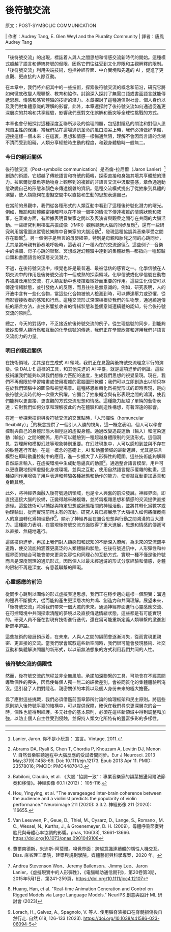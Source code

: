 # 後符號交流

原文：POST-SYMBOLIC COMMUNICATION

| 作者：Audrey Tang, E. Glen Weyl and the Plurality Community
| 譯者：唐鳳 Audrey Tang

---

「後符號交流」的出現，標誌着人與人之間思想和情感交流新時代的開始。這種模式超越了語言和傳統符號的侷限，因爲它們往往受到文化界限和主觀解釋的限制。「後符號交流」利用尖端技術，包括神經界面、中介實境和先進的 AI ，促進了更直觀、更直接的人際互動。

在本章中，我們將介紹其中的一些技術，探索後符號交流的概念和前沿，研究它將如何徹底改變人際聯繫、教育和協作。討論深入探討了無需口語或書面語言就能傳遞思想、情感和感官體驗的技術的潛力。本章探討了這種通信對社會、個人身份以及我們對集體意識的理解的影響。此外，本章還探討了後符號交流如何通過促進更深層次的共鳴和共享經驗，影響我們應對文化誤解和衝突等全球性挑戰的方式。

本章也會仔細探討這種深度互聯所涉及的倫理問題，包括對隱私的關注和對個人思想自主性的保護。當我們站在這場通訊革命的風口浪尖上時，我們必須做好準備，迎接這樣一個未來：在這裏，思想和情感一樣暢通無阻，理解不會因爲言語的含糊不清而受到阻礙，人類分享經驗時生動的程度，和親身體驗時一般無二。

### 今日的親近關係

後符號交流（Post-symbolic communication）是杰倫-拉尼爾（Jaron Lanier）[^1] 創造的術語，它超越了傳統語言和符號的範疇，探索直接和身臨其境共享體驗的潛力。拉尼爾從章魚等動物身上觀察到的複雜的非語言交流中汲取靈感，章魚通過動態改變自己的形態和顏色來傳達複雜的資訊。這種交流模式提出了從抽象到具體的演變，使人類能夠在虛擬空間中以直接和生動的思想表達自己。

在當前的景觀中，我們從各種形式的人類互動中看到了這種後符號化潛力的曙光。例如，舞蹈和肢體親密接觸可以在不說一個字的情況下傳達複雜的情感狀態和敘事。在音樂方面，有證據表明音樂家之間以及表演者與觀衆之間存在共同的大腦活動。一些研究利用核磁共振成像（fMRI）觀察聽衆大腦的同步反應[^2]，還有一些研究利用腦電圖追蹤管絃樂隊中音樂家的大腦活動[^3]，發現這種協調與音樂享受之間存在聯繫[^4]。另一個例子是無言的母嬰紐帶，特別是母親和胎兒之間的心跳同步，尤其是當母親有節奏地呼吸時，這表明了一種內在的交流途徑[^5]。這些例子--音樂中的協調、母子心跳的聯繫、冥想或迷幻體驗中達到的集體狀態--都指向一種超越口頭和書面語言的深層交流潛力。

不過，在後符號交流中，嗅覺也許是最普遍、最被低估的感官之一。化學信號在人類交流中的作用是後符號交流中一個成熟的探索領域。化學信號或化學信號在動物界被廣泛用於交流，在人類互動中也發揮着微妙而重要的作用。這些生化信使可以傳達情緒狀態，並引發他人的反應，而且往往是無意識的。例如，研究表明，人的汗液中含有一些化合物，當這些化合物被他人檢測到時，可以傳達壓力或恐懼，從而影響接收者的感知和行爲。這種交流形式深深植根於我們的生物學，通過繞過傳統的語言方法，直接影響接收者的情緒狀態和整個意識連續體的認知，符合後符號交流的原則[^6]。

總之，今天的對話中，不乏接近於後符號交流的例子。從生理信號的同步，到能夠微妙影響人類行爲和互動的化學信號的傳遞，我們正在學習欣賞和運用我們非語言交流能力的力量。

### 明日的親近關係

在技術領域，尤其是在生成式 AI 領域，我們正在見證與後符號交流理念平行的演變。像 DALL-E 這樣的工具，和其他先進的 AI 平臺，就是這項進步的例證。這些技術讓我們能夠以與我們想像力匹配的速度，生成我們思想的視覺呈現。現在，我們不再侷限於學習繪畫或使用複雜的電腦圖形軟體；我們可以立即創造出以前只存在於我們頭腦中的圖像和視覺場景。這種將思維轉化爲視覺形式的即時表現，是向後符號交流時代的一次重大飛躍。它彌合了抽象概念與有形表現之間的鴻溝，使我們能夠以更直接、更直觀的方式交流思想和情感。這種能力超越了單純的藝術表達；它對我們如何分享和理解彼此的內在體驗和創造性構想，有著深遠的影響。

在進一步探索技術與後符號交流的交匯點時，「人形彈性（homuncular flexibility）」[^7]的概念提供了一個引人入勝的視角。這一概念表明，個人可以學會控制與自己的身體形態大相徑庭的虛擬身體。通過改變追蹤運動（輸入）和渲染運動（輸出）之間的關係，用戶可以體驗到一種超越身體限制的交流形式。這個洞見，對理解和模擬幻肢等現象特別重要。在幻肢現象中，人可以感知到並與不存在的肢體進行互動。在這一概念的基礎上，AI 和動畫領域的最新進展，尤其是語言模型在即時動畫控制中的應用，進一步擴大了人形彈性的範圍。這些技術能夠解釋自然語言輸入，在虛擬環境中生成動態逼真的動畫[^8]。通過整合語言模型，用戶可以更直觀地指揮虛擬化身或環境，並與之互動，使用自然語言提示覆雜的動畫。這種協同作用增強了用戶表達和體驗各種狀態和動作的能力，使虛擬互動更加逼真和身臨其境。

此外，將神經界面融入後符號通訊領域，也是令人興奮的前沿發展。神經界面，即直接連接大腦的設備，正變得越來越複雜，並將爲複雜思想和情感的交流提供直接途徑。這些技術可以捕捉與特定思想或狀態相關的神經活動，並將其轉化爲數字或物理輸出，從而實現前所未有的互動。研究人員已經展示了大腦植入如何將癱瘓病人的意圖轉化爲物理動作[^9]，顯示了神經界面在彌合思想與行動之間鴻溝的巨大潛力。這種能力表明，在實現後符號交流方面取得了重大進展，思想和情感的傳遞可以直接、無縫地進行。

這些技術進步，再加上我們對人類感知和認知的不斷深入瞭解，為未來的交流鋪平道路，使交流能夠涵蓋更廣泛的人類體驗和狀態。在後符號通訊中，人形彈性和神經界面的結合可能會帶來更具包容性和同理心的互動方式，實現一種不僅是後符號而且是深度同理的通訊形式，因爲個人以最未經過濾的形式分享經驗和情感，身體的限制不再是深度、有意義聯繫的障礙。

### 心靈感應的前沿 

從同步心跳到以圖像的形式虛擬表達思想，我們正在穩步邁向這樣一個現實：溝通的邊界不斷擴大，從而能夠產生更深層次的共鳴、創造力和共同理解。展望未來，「後符號交流」將爲我們帶來一個大膽的未來。通過神經界面進行心靈感應交流、在可控環境中共同探索清醒的夢境以及直接傳遞情緒狀態，這些都是有可能實現的。研究人員不僅在對現有技術進行迭代，還在爲可能重新定義人類聯繫的激進創新鋪平道路。

這些技術的發展預示着，在未來，人與人之間的隔閡會逐漸消失，從而實現更親密、更直接的交流。當我們學會駕馭這些新空間時，我們很可能會發現藝術、社交互動和集體解決問題的新形式，以以前無法想象的方式利用我們共同的人性。

### 後符號交流的侷限性

然而，後符號交流的旅程並非全無風險。承諾加深聯繫的工具，可能會在不經意間導致個性的喪失，因爲使每個人獨一無二的細微差別，會被同質化的集體體驗所淹沒。這引發了人們對隱私、親密關係的本質以及個人身份未來的極大擔憂。

爲了應對這些挑戰，我們必須借鑑前面章節所討論的倫理框架和民主原則。將這些原則納入後符號平臺的結構中，可以提供保障，確保在我們尋求更深層次的合一時，個性也能得到維護。多元社會的基本原則，必須在這些新領域中得到調整和加強，以防止個人自主性受到侵蝕，並保持人類文化所特有的豐富多彩的多樣性。

---

[^1]: Lanier, Jaron. 你不是小玩意： 宣言。Vintage, 2011.

[^2]: Abrams DA, Ryali S, Chen T, Chordia P, Khouzam A, Levitin DJ, Menon V. 自然音樂聆聽過程中大腦反應的受試者間同步。Eur J Neurosci. 2013 May;37(9):1458-69. Doi: 10.1111/ejn.12173. Epub 2013 Apr 11. PMID: 23578016; PMCID: PMC4487043.

[^3]: Babiloni, Claudio, et al. 《大腦 "協調一致"：專業音樂家的額葉振盪阿爾法節奏和移情》。神經影像 60.1 (2012)： 105-116.

[^4]: Hou, Yingying, et al. "The averageaged inter-brain coherence between the audience and a violinist predicts the popularity of violin performance." Neuroimage 211 (2020): 3.3.2. 神經影像 211 (2020): 116655.

[^5]: Van Leeuwen, P., Geue, D., Thiel, M., Cysarz, D., Lange, S., Romano , M. C., Wessel, N., Kurths, J., & Groenemeyer, D. H. (2009)。母體呼吸節奏對胎兒與母體心率協調的影響。pnas, 106(33), 13661-13666. https://doi.org/10.1073/pnas.0901049106

[^6]: 費爾南德斯，朱迪斯-阿莫爾。嗅覺界面：跨越意識連續體的隱性人機交互。Diss. 麻省理工學院，建築與規劃學院，媒體藝術與科學專案，2020 年。

[^7]: Andrea Stevenson Won、Jeremy Bailenson、Jimmy Lee、Jaron Lanier，《虛擬現實中的人形彈性》，《電腦輔助通信期刊》，第20卷第3期，2015年5月1日，第241-259頁，https://doi.org/10.1111/jcc4.12107

[^8]: Huang, Han, et al. "Real-time Animation Generation and Control on Rigged Models via Large Language Models." NeurIPS 創意與設計 ML 研討會 (2023)

[^9]: Lorach, H., Galvez, A., Spagnolo, V. 等人. 使用腦脊液接口在脊髓損傷後自然行走. 自然 618, 126-133 (2023). https://doi.org/10.1038/s41586-023-06094-5
